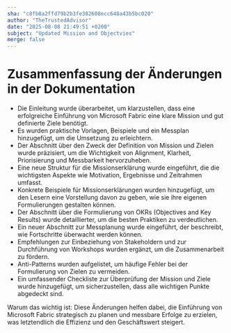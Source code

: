 ```yaml
---
sha: "c8fb8a2ffd79b2b3fe382608ecc648a43b5bc020"
author: "TheTrustedAdvisor"
date: "2025-08-08 21:49:51 +0200"
subject: "Updated Mission and Objectvies"
merge: false
---
```


# Zusammenfassung der Änderungen in der Dokumentation

- Die Einleitung wurde überarbeitet, um klarzustellen, dass eine erfolgreiche Einführung von Microsoft Fabric eine klare Mission und gut definierte Ziele benötigt.
- Es wurden praktische Vorlagen, Beispiele und ein Messplan hinzugefügt, um die Umsetzung zu erleichtern.
- Der Abschnitt über den Zweck der Definition von Mission und Zielen wurde präzisiert, um die Wichtigkeit von Alignment, Klarheit, Priorisierung und Messbarkeit hervorzuheben.
- Eine neue Struktur für die Missionserklärung wurde eingeführt, die die wichtigsten Aspekte wie Motivation, Ergebnisse und Zeitrahmen umfasst.
- Konkrete Beispiele für Missionserklärungen wurden hinzugefügt, um den Lesern eine Vorstellung davon zu geben, wie sie ihre eigenen Formulierungen gestalten können.
- Der Abschnitt über die Formulierung von OKRs (Objectives and Key Results) wurde detaillierter, um die besten Praktiken zu verdeutlichen.
- Ein neuer Abschnitt zur Messplanung wurde eingeführt, der beschreibt, wie Fortschritte überwacht werden können.
- Empfehlungen zur Einbeziehung von Stakeholdern und zur Durchführung von Workshops wurden ergänzt, um die Zusammenarbeit zu fördern.
- Anti-Patterns wurden aufgelistet, um häufige Fehler bei der Formulierung von Zielen zu vermeiden.
- Ein umfassender Checkliste zur Überprüfung der Mission und Ziele wurde hinzugefügt, um sicherzustellen, dass alle wichtigen Punkte abgedeckt sind.

Warum das wichtig ist: Diese Änderungen helfen dabei, die Einführung von Microsoft Fabric strategisch zu planen und messbare Erfolge zu erzielen, was letztendlich die Effizienz und den Geschäftswert steigert.

